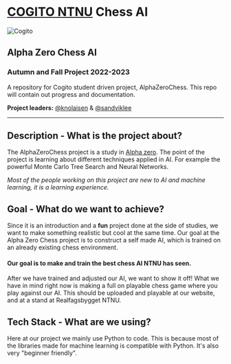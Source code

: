 # [COGITO NTNU](https://cogito-ntnu.no) Chess AI

![Cogito](https://nabla.no/media/thumbnails/uploads/news_pictures/cognie.png.770x300_q95_box-0%2C43%2C1422%2C595_detail_upscale.jpg)
## Alpha Zero Chess AI
### Autumn and Fall Project 2022-2023

A repository for Cogito student driven project, AlphaZeroChess. 
This repo will contain out progress and documentation.

**Project leaders:** [@knolaisen](https://github.com/sandviklee) & [@sandviklee](https://github.com/sandviklee)

--- 

## Description - What is the project about?

The AlphaZeroChess project is a study in [Alpha zero](https://www.chess.com/terms/alphazero-chess-engine). The point of the project is learning about different techniques applied in AI. For example the powerful Monte Carlo Tree Search and Neural Networks.

*Most of the people working on this project are new to AI and machine learning, it is a learning experience.*

## Goal - What do we want to achieve?

Since it is an introduction and a **fun** project done at the side of studies, we want to make something realistic but cool at the same time. Our goal at the Alpha Zero Chess project is to construct a self made AI, which is trained on an already existing chess environment.

#### Our goal is to make and train the best chess AI NTNU has seen. 

After we have trained and adjusted our AI, we want to show it off! What we have in mind right now is making a full on playable chess game where you play against our AI. This should be uploaded and playable at our website, and at a stand at Realfagsbygget NTNU. 

## Tech Stack - What are we using?

Here at our project we mainly use Python to code. This is because most of the libraries made for machine learning is compatible with Python. It's also very "beginner friendly".


